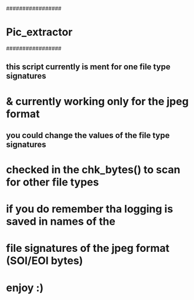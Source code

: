 #################
# Pic_extractor #
#################

## this script currently is ment for one file type signatures
#  & currently working only for the jpeg format
  
## you could change the values of the file type signatures
#  checked in the chk_bytes() to scan for other file types
  
#  if you do remember tha logging is saved in names of the
#  file signatures of the jpeg format (SOI/EOI bytes)
  
  
#  enjoy :)
